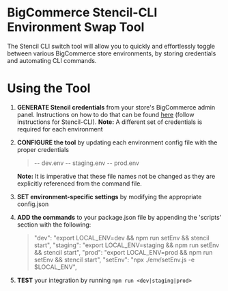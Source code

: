 # BigCommerce Stencil-CLI Environment Swap Tool

The Stencil CLI switch tool will allow you to quickly and effortlessly toggle between various BigCommerce store environments, by storing credentials and automating CLI commands.

# Using the Tool

1. **GENERATE Stencil credentials** from your store's BigCommerce admin panel. Instructions on how to do that can be found [here](https://support.bigcommerce.com/s/article/Store-API-Accounts?language=en_US) (follow instructions for Stencil-CLI).
   **Note:** A different set of credentials is required for each environment

2. **CONFIGURE the tool** by updating each environment config file with the proper credentials
   > -- dev.env
   > -- staging.env
   > -- prod.env

   **Note:** It is imperative that these file names not be changed as they are explicitly referenced from the command file.

3. **SET environment-specific settings** by modifying the appropriate config.json 

3. **ADD the commands** to your package.json file by appending the 'scripts' section with the following:
   > "dev": "export LOCAL_ENV=dev && npm run setEnv && stencil start",
   > "staging": "export LOCAL_ENV=staging && npm run setEnv && stencil start",
   > "prod": "export LOCAL_ENV=prod && npm run setEnv && stencil start",
   > "setEnv": "npx ./env/setEnv.js -e $LOCAL_ENV",

4. **TEST** your integration by running `npm run <dev|staging|prod>`
